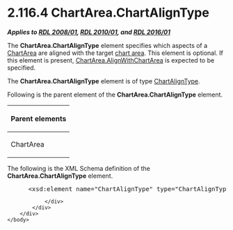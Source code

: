 <html dir="LTR" xmlns:mshelp="http://msdn.microsoft.com/mshelp" xmlns:ddue="http://ddue.schemas.microsoft.com/authoring/2003/5" xmlns:xlink="http://www.w3.org/1999/xlink" xmlns:tool="http://www.microsoft.com/tooltip">
    <head>
        <meta http-equiv="Content-Type" content="text/html; CHARSET=utf-8"></meta>
        <meta name="save" content="history"></meta>
        <title>2.116.4 ChartArea.ChartAlignType</title>
        <xml>
            <mshelp:toctitle title="2.116.4 ChartArea.ChartAlignType"></mshelp:toctitle>
            <mshelp:rltitle title="[MS-RDL]: ChartArea.ChartAlignType"></mshelp:rltitle>
            <mshelp:keyword index="A" term="6f7d2517-b0ec-44c0-9120-658f5f30a919"></mshelp:keyword>
            <mshelp:attr name="DCSext.ContentType" value="open specification"></mshelp:attr>
            <mshelp:attr name="AssetID" value="6f7d2517-b0ec-44c0-9120-658f5f30a919"></mshelp:attr>
            <mshelp:attr name="TopicType" value="kbRef"></mshelp:attr>
            <mshelp:attr name="DCSext.Title" value="[MS-RDL]: ChartArea.ChartAlignType" />
        </xml>
    </head>
    <body>
        <div id="header">
            <h1 class="heading">2.116.4 ChartArea.ChartAlignType</h1>
        </div>
        <div id="mainSection">
            <div id="mainBody">
                <div id="allHistory" class="saveHistory"></div>
                <div id="sectionSection0" class="section" name="collapseableSection">
                    

<p><b><i>Applies to </i></b><a href="1e855f94-4617-47e4-b89e-0856c6cb420f.htm"><b><i>RDL 2008/01</i></b></a><b><i>,
</i></b><a href="3428e690-a348-4ec7-8a6a-8efb42d2cdee.htm"><b><i>RDL 2010/01</i></b></a><b><i>,
and </i></b><a href="52ce3983-2bfc-4e72-9359-42aaf5fe4509.htm"><b><i>RDL 2016/01</i></b></a></p>

<p>The <b>ChartArea.ChartAlignType</b> element specifies which
aspects of a <a href="74e08a7c-5405-4ea4-b903-a79ef4d215f7.htm">ChartArea</a>
are aligned with the target <a href="b2482b3f-74ab-4ca8-a9e5-c07955011743.htm#gt_5524dd6c-3d8d-4784-bfca-a3323acceb39">chart
area</a>. This element is optional. If this element is present, <a href="54a90b0b-8bed-4138-8a60-ec6005436d83.htm">ChartArea.AlignWithChartArea</a>
is expected to be specified. </p>

<p>The <b>ChartArea.ChartAlignType</b> element is of type <a href="d231a7f6-913b-4587-82b2-a67a37628626.htm">ChartAlignType</a>.</p>

<p>Following is the parent element of the <b>ChartArea.ChartAlignType</b>
element.</p>

<table>
 <thead>
  <tr>
   <th>
   <p>Parent elements</p>
   </th>
  </tr>
 </thead>
 <tr>
  <td>
  <p>ChartArea</p>
  </td>
 </tr>
</table>

<p>The following is the XML Schema definition of the <b>ChartArea.ChartAlignType</b>
element.</p>

<dl>
<dd>
<div><pre> &lt;xsd:element name=&quot;ChartAlignType&quot; type=&quot;ChartAlignTypeType&quot; minOccurs=&quot;0&quot; /&gt;
</pre></div>
</dd></dl>


                </div>
            </div>
        </div>
    </body>
</html>
